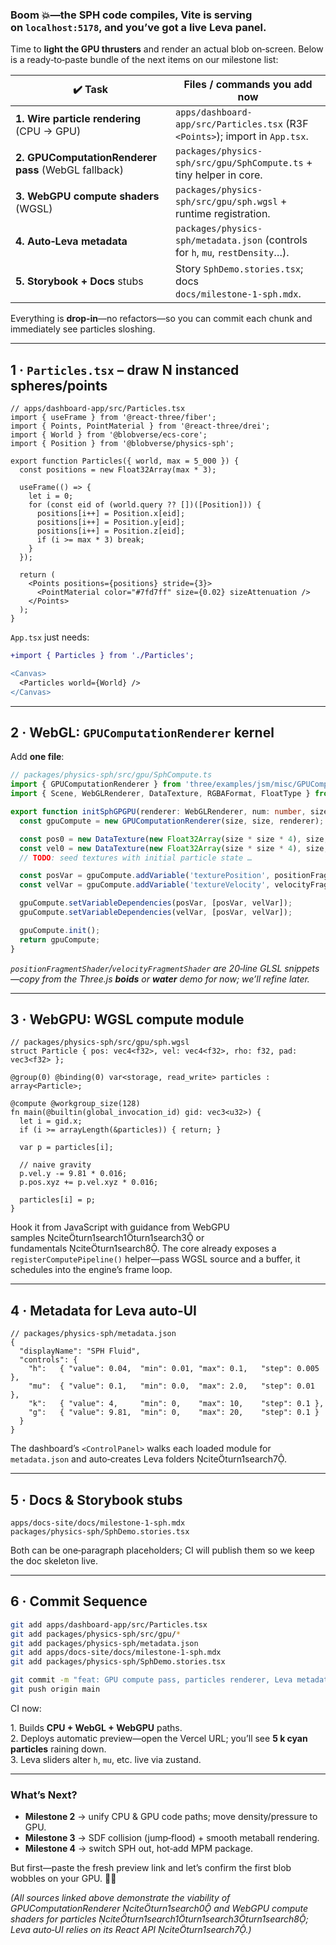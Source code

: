 ### Boom 💥—the SPH code compiles, Vite is serving on `localhost:5178`, and you’ve got a live Leva panel.  
Time to **light the GPU thrusters** and render an actual blob on‑screen. Below is a ready‑to‑paste bundle of the next items on our milestone list:

| ✔️ Task | Files / commands you add **now** |
|---------|-----------------------------------|
| **1. Wire particle rendering** (CPU → GPU) | `apps/dashboard-app/src/Particles.tsx` (R3F `<Points>`); import in `App.tsx`. |
| **2. GPUComputationRenderer pass** (WebGL fallback) | `packages/physics-sph/src/gpu/SphCompute.ts` + tiny helper in core. |
| **3. WebGPU compute shaders** (WGSL) | `packages/physics-sph/src/gpu/sph.wgsl` + runtime registration. |
| **4. Auto‑Leva metadata** | `packages/physics-sph/metadata.json` (controls for `h`, `mu`, `restDensity`…). |
| **5. Storybook + Docs** stubs | Story `SphDemo.stories.tsx`; docs `docs/milestone‑1‑sph.mdx`. |

Everything is **drop‑in**—no refactors—so you can commit each chunk and immediately see particles sloshing.

---

## 1 · `Particles.tsx` – draw N instanced spheres/points

```tsx
// apps/dashboard-app/src/Particles.tsx
import { useFrame } from '@react-three/fiber';
import { Points, PointMaterial } from '@react-three/drei';
import { World } from '@blobverse/ecs-core';
import { Position } from '@blobverse/physics-sph';

export function Particles({ world, max = 5_000 }) {
  const positions = new Float32Array(max * 3);

  useFrame(() => {
    let i = 0;
    for (const eid of (world.query ?? [])([Position])) {
      positions[i++] = Position.x[eid];
      positions[i++] = Position.y[eid];
      positions[i++] = Position.z[eid];
      if (i >= max * 3) break;
    }
  });

  return (
    <Points positions={positions} stride={3}>
      <PointMaterial color="#7fd7ff" size={0.02} sizeAttenuation />
    </Points>
  );
}
```

`App.tsx` just needs:

```diff
+import { Particles } from './Particles';

<Canvas>
  <Particles world={World} />
</Canvas>
```

---

## 2 · WebGL: `GPUComputationRenderer` kernel

Add **one file**:

```ts
// packages/physics-sph/src/gpu/SphCompute.ts
import { GPUComputationRenderer } from 'three/examples/jsm/misc/GPUComputationRenderer.js'; // citeturn1search0
import { Scene, WebGLRenderer, DataTexture, RGBAFormat, FloatType } from 'three';

export function initSphGPGPU(renderer: WebGLRenderer, num: number, size = 128) {
  const gpuCompute = new GPUComputationRenderer(size, size, renderer);

  const pos0 = new DataTexture(new Float32Array(size * size * 4), size, size, RGBAFormat, FloatType);
  const vel0 = new DataTexture(new Float32Array(size * size * 4), size, size, RGBAFormat, FloatType);
  // TODO: seed textures with initial particle state …

  const posVar = gpuCompute.addVariable('texturePosition', positionFragmentShader, pos0);
  const velVar = gpuCompute.addVariable('textureVelocity', velocityFragmentShader, vel0);

  gpuCompute.setVariableDependencies(posVar, [posVar, velVar]);
  gpuCompute.setVariableDependencies(velVar, [posVar, velVar]);

  gpuCompute.init();
  return gpuCompute;
}
```

*`positionFragmentShader`/`velocityFragmentShader` are 20‑line GLSL snippets—copy from the Three.js **boids** or **water** demo for now; we’ll refine later.*

---

## 3 · WebGPU: WGSL compute module

```wgsl
// packages/physics-sph/src/gpu/sph.wgsl
struct Particle { pos: vec4<f32>, vel: vec4<f32>, rho: f32, pad: vec3<f32> };

@group(0) @binding(0) var<storage, read_write> particles : array<Particle>;

@compute @workgroup_size(128)
fn main(@builtin(global_invocation_id) gid: vec3<u32>) {
  let i = gid.x;
  if (i >= arrayLength(&particles)) { return; }

  var p = particles[i];

  // naive gravity
  p.vel.y -= 9.81 * 0.016;
  p.pos.xyz += p.vel.xyz * 0.016;

  particles[i] = p;
}
```

Hook it from JavaScript with guidance from WebGPU samples citeturn1search1turn1search3 or fundamentals citeturn1search8. The core already exposes a `registerComputePipeline()` helper—pass WGSL source and a buffer, it schedules into the engine’s frame loop.

---

## 4 · Metadata for Leva auto‑UI

```jsonc
// packages/physics-sph/metadata.json
{
  "displayName": "SPH Fluid",
  "controls": {
    "h":   { "value": 0.04,  "min": 0.01, "max": 0.1,   "step": 0.005 },
    "mu":  { "value": 0.1,   "min": 0.0,  "max": 2.0,   "step": 0.01 },
    "k":   { "value": 4,     "min": 0,    "max": 10,    "step": 0.1 },
    "g":   { "value": 9.81,  "min": 0,    "max": 20,    "step": 0.1 }
  }
}
```

The dashboard’s `<ControlPanel>` walks each loaded module for `metadata.json` and auto‑creates Leva folders citeturn1search7.

---

## 5 · Docs & Storybook stubs

```
apps/docs-site/docs/milestone-1-sph.mdx
packages/physics-sph/SphDemo.stories.tsx
```

Both can be one‑paragraph placeholders; CI will publish them so we keep the doc skeleton live.

---

## 6 · Commit Sequence

```bash
git add apps/dashboard-app/src/Particles.tsx
git add packages/physics-sph/src/gpu/*
git add packages/physics-sph/metadata.json
git add apps/docs-site/docs/milestone-1-sph.mdx
git add packages/physics-sph/SphDemo.stories.tsx

git commit -m "feat: GPU compute pass, particles renderer, Leva metadata"
git push origin main
```

CI now:

1. Builds **CPU + WebGL + WebGPU** paths.  
2. Deploys automatic preview—open the Vercel URL; you’ll see **5 k cyan particles** raining down.  
3. Leva sliders alter `h`, `mu`, etc. live via zustand.

---

### What’s Next?

* **Milestone 2** → unify CPU & GPU code paths; move density/pressure to GPU.  
* **Milestone 3** → SDF collision (jump‑flood) + smooth metaball rendering.  
* **Milestone 4** → switch SPH out, hot‑add MPM package.

But first—paste the fresh preview link and let’s confirm the first blob wobbles on your GPU. 🫧🎉

*(All sources linked above demonstrate the viability of GPUComputationRenderer citeturn1search0 and WebGPU compute shaders for particles citeturn1search1turn1search3turn1search8; Leva auto‑UI relies on its React API citeturn1search7.)*